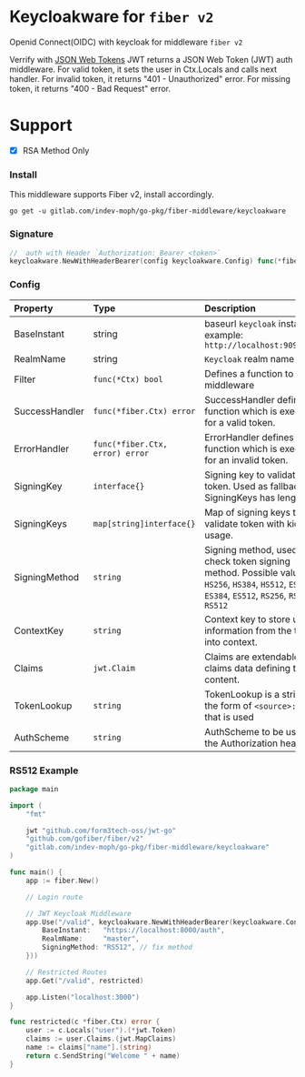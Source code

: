 # Keycloakware  for `fiber v2`

Openid Connect(OIDC) with keycloak for middleware `fiber v2`

Verrify with [JSON Web Tokens](https://github.com/gofiber/jwt)
JWT returns a JSON Web Token (JWT) auth middleware.
For valid token, it sets the user in Ctx.Locals and calls next handler.
For invalid token, it returns "401 - Unauthorized" error.
For missing token, it returns "400 - Bad Request" error.

# Support 
- [x] RSA Method Only



### Install

This middleware supports Fiber v2, install accordingly.

```
go get -u gitlab.com/indev-moph/go-pkg/fiber-middleware/keycloakware
```

### Signature
```go
//  auth with Header `Authorization: Bearer <token>`
keycloakware.NewWithHeaderBearer(config keycloakware.Config) func(*fiber.Ctx) error
```

### Config
| Property | Type | Description | Default |
| :--- | :--- | :--- | :--- |
| BaseInstant | string | baseurl `keycloak` instant example: `http://localhost:9090/auth` | "" |
|RealmName| string | `Keycloak` realm name | "" |
| Filter | `func(*Ctx) bool` | Defines a function to skip middleware | `nil` |
| SuccessHandler | `func(*fiber.Ctx) error` |  SuccessHandler defines a function which is executed for a valid token. | `nil` |
| ErrorHandler | `func(*fiber.Ctx, error) error` | ErrorHandler defines a function which is executed for an invalid token. | `401 Invalid or expired JWT` |
| SigningKey | `interface{}` | Signing key to validate token. Used as fallback if SigningKeys has length 0. | `nil` |
| SigningKeys | `map[string]interface{}` | Map of signing keys to validate token with kid field usage. | `nil` |
| SigningMethod | `string` | Signing method, used to check token signing method. Possible values: `HS256`, `HS384`, `HS512`, `ES256`, `ES384`, `ES512`, `RS256`, `RS384`, `RS512` | `"HS256"` |
| ContextKey | `string` | Context key to store user information from the token into context. | `"user"` |
| Claims | `jwt.Claim` | Claims are extendable claims data defining token content. | `jwt.MapClaims{}` |
| TokenLookup | `string` | TokenLookup is a string in the form of `<source>:<name>` that is used | `"header:Authorization"` |
| AuthScheme | `string` |AuthScheme to be used in the Authorization header. | `"Bearer"` |

### RS512  Example
```go
package main

import (
	"fmt"

	jwt "github.com/form3tech-oss/jwt-go"
	"github.com/gofiber/fiber/v2"
	"gitlab.com/indev-moph/go-pkg/fiber-middleware/keycloakware"
)

func main() {
	app := fiber.New()

	// Login route

	// JWT Keycloak Middleware
	app.Use("/valid", keycloakware.NewWithHeaderBearer(keycloakware.Config{
		BaseInstant:   "https://localhost:8000/auth",
		RealmName:     "master", 
		SigningMethod: "RS512", // fix method
	}))

	// Restricted Routes
	app.Get("/valid", restricted)

	app.Listen("localhost:3000")
}

func restricted(c *fiber.Ctx) error {
	user := c.Locals("user").(*jwt.Token)
	claims := user.Claims.(jwt.MapClaims)
	name := claims["name"].(string)
	return c.SendString("Welcome " + name)
}
```

